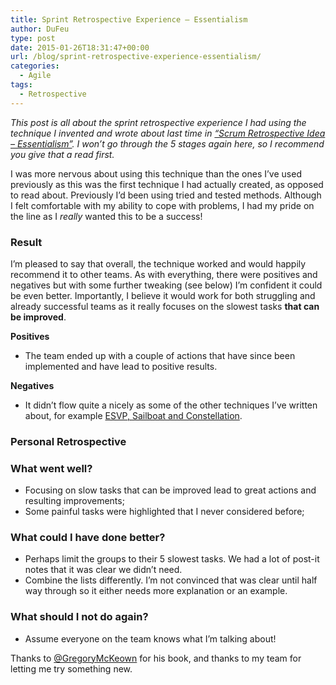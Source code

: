 ```yaml
---
title: Sprint Retrospective Experience – Essentialism
author: DuFeu
type: post
date: 2015-01-26T18:31:47+00:00
url: /blog/sprint-retrospective-experience-essentialism/
categories:
  - Agile
tags:
  - Retrospective
---
```


_This post is all about the sprint retrospective experience I had using the technique I invented and wrote about last time in [&#8220;Scrum Retrospective Idea &#8211; Essentialism&#8221;][1]. I won&#8217;t go through the 5 stages again here, so I recommend you give that a read first._

I was more nervous about using this technique than the ones I&#8217;ve used previously as this was the first technique I had actually created, as opposed to read about. Previously I&#8217;d been using tried and tested methods. Although I felt comfortable with my ability to cope with problems, I had my pride on the line as I _really_ wanted this to be a success!

### Result

I&#8217;m pleased to say that overall, the technique worked and would happily recommend it to other teams. As with everything, there were positives and negatives but with some further tweaking (see below) I&#8217;m confident it could be even better. Importantly, I believe it would work for both struggling and already successful teams as it really focuses on the slowest tasks **that can be improved**.

**Positives**

- The team ended up with a couple of actions that have since been implemented and have lead to positive results.

**Negatives**

- It didn&#8217;t flow quite a nicely as some of the other techniques I&#8217;ve written about, for example [ESVP, Sailboat and Constellation][2].

### Personal Retrospective

### What went well?

- Focusing on slow tasks that can be improved lead to great actions and resulting improvements;
- Some painful tasks were highlighted that I never considered before;

### What could I have done better?

- Perhaps limit the groups to their 5 slowest tasks. We had a lot of post-it notes that it was clear we didn&#8217;t need.
- Combine the lists differently. I&#8217;m not convinced that was clear until half way through so it either needs more explanation or an example.

### What should I not do again?

- Assume everyone on the team knows what I&#8217;m talking about!

Thanks to [@GregoryMcKeown][3] for his book, and thanks to my team for letting me try something new.

[1]: /blog/sprint-retrospective-idea-essentialism/
[2]: /blog/wp-admin/post.php?post=210&action=edit
[3]: https://twitter.com/@GregoryMcKeown
